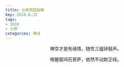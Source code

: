 ```yaml
---
title: 七绝周园拍佛
key: 2018.6.22
tags: 
- 2018
- 七绝
categories: 律诗
---
```


<p align="center">禅空才是有缘情，随性三磕钟鼓声。
</p>
<p align="center">唤醒窟间石菩萨，依然不动默正经。
</p>
